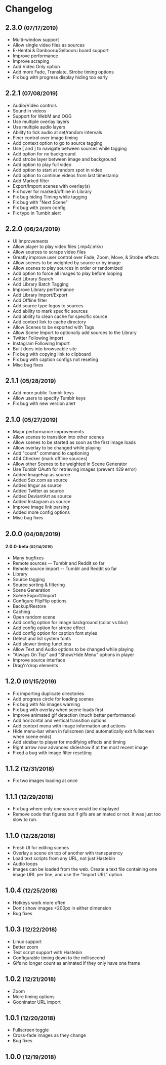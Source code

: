 # Changelog

## 2.3.0 <small>(07/17/2019)</small>
- Multi-window support
- Allow single video files as sources
- E-Hentai & Danbooru/Gelbooru board support
- Improve performance
- Improve scraping
- Add Video Only option
- Add more Fade, Translate, Strobe timing options
- Fix bug with progress display hiding too early

## 2.2.1  <small>(07/08/2019)</small>
- Audio/Video controls
- Sound in videos
- Support for WebM and OGG
- Use multiple overlay layers
- Use multiple audio layers
- Ability to tick audio at set/random intervals
- Finer control over image timing
- Add context option to go to source tagging
- Use [ and ] to navigate between sources while tagging
- Add option for no background
- Add strobe layer between image and background
- Add option to play full video
- Add option to start at random spot in video
- Add option to continue videos from last timestamp
- Add Marked filter
- Export/Import scenes with overlay(s)
- Fix hover for marked/offline in Library
- Fix bug hiding Timing while tagging
- Fix bug with "Next Scene"
- Fix bug with zoom config 
- Fix typo in Tumblr alert

## 2.2.0  <small>(06/24/2019)</small>
- UI Improvements
- Allow player to play video files (.mp4/.mkv)
- Allow sources to scrape video files
- Greatly improve user control over Fade, Zoom, Move, & Strobe effects
- Allow scenes to be weighted by source or by image
- Allow scenes to play sources in order or randomized
- Add option to force all images to play before looping
- Add Library Search
- Add Library Batch Tagging
- Improve Library performance
- Add Library Import/Export
- Add Offline filter
- Add source type logos to sources 
- Add ability to mark specific sources
- Add ability to clean cache for specific source
- Add context link to cache directory
- Allow Scenes to be exported with Tags
- Allow Scene Import to optionally add sources to the Library
- Twitter Following Import
- Instagram Following Import
- Built docs into browseable site
- Fix bug with copying link to clipboard
- Fix bug with caption configs not reseting
- Misc bug fixes

## 2.1.1  <small>(05/28/2019)</small>
- Add more public Tumblr keys
- Allow users to specify Tumblr keys
- Fix bug with new version alert

## 2.1.0 <small>(05/27/2019)</small>
- Major performance improvements
- Allow scenes to transition into other scenes
- Allow scenes to be started as soon as the first image loads
- Allow overlay to be changed while playing
- Add "count" command to captioning
- 404 Checker (mark offline sources)
- Allow other Scenes to be weighted in Scene Generator
- Use Tumblr OAuth for retrieving images (prevent 429 error)
- Added ImageFap as source
- Added Sex.com as source
- Added Imgur as source
- Added Twitter as source
- Added DeviantArt as source
- Added Instagram as source
- Improve image link parsing
- Added more config options
- Misc bug fixes

## 2.0.0 <small>(04/08/2019)</small>
#### 2.0.0-beta <small>(02/14/2019)</small>

- Many bugfixes
- Remote sources -- Tumblr and Reddit so far
- Remote source import -- Tumblr and Reddit so far
- Library
- Source tagging
- Source sorting & filtering
- Scene Generation
- Scene Export/Import
- Configure FlipFlip options
- Backup/Restore
- Caching
- Open random scene
- Add config option for image background (color vs blur)
- Add config option for strobe effect
- Add config option for caption font styles
- Detect and list system fonts
- Add slower timing functions
- Allow Text and Audio options to be changed while playing
- "Always On Top" and "Show/Hide Menu" options in player
- Improve source interface
- Drag'n'drop elements

## 1.2.0 <small>(01/15/2019)</small>

- Fix importing duplicate directories
- Add progress circle for loading scenes
- Fix bug with No images warning
- Fix bug with overlay when scene loads first
- Improve animated gif detection (much better performance)
- Add horizontal and vertical transition options
- Add context menu with image information and actions
- Hide menu-bar when in fullscreen (and automatically exit fullscreen when scene ends)
- Add sidebar to player for modifying effects and timing
- Right arrow now advances slideshow if at the most recent image
- Fixed a bug with image filter resetting

## 1.1.2 <small>(12/31/2018)</small>

- Fix two images loading at once

## 1.1.1 <small>(12/29/2018)</small>

- Fix bug where only one source would be displayed
- Remove code that figures out if gifs are animated or not. It was just too slow to run.

## 1.1.0 <small>(12/28/2018)</small> 

- Fresh UI for editing scenes
- Overlay a scene on top of another with transparency
- Load text scripts from any URL, not just Hastebin
- Audio loops
- Images can be loaded from the web. Create a text file containing one image URL per line, and use
  the "Import URL" option.

## 1.0.4 <small>(12/25/2018)</small>

- Hotkeys work more often
- Don't show images <200px in either dimension
- Bug fixes

## 1.0.3 <small>(12/22/2018)</small>

- Linux support
- Better zoom
- Text script support with Hastebin
- Configurable timing down to the millisecond
- Gifs no longer count as animated if they only have one frame

## 1.0.2 <small>(12/21/2018)</small>

- Zoom
- More timing options
- Gooninator URL import

## 1.0.1 <small>(12/20/2018)</small>

- Fullscreen toggle
- Cross-fade images as they change
- Bug fixes

## 1.0.0 <small>(12/19/2018)</small>